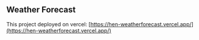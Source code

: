 ## Weather Forecast

This project deployed on vercel: [https://hen-weatherforecast.vercel.app/](https://hen-weatherforecast.vercel.app/)

